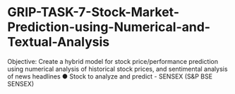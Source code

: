 # GRIP-TASK-7-Stock-Market-Prediction-using-Numerical-and-Textual-Analysis
Objective: Create a hybrid model for stock price/performance prediction using numerical analysis of historical stock prices, and sentimental analysis of news headlines ● Stock to analyze and predict - SENSEX (S&amp;P BSE SENSEX)
